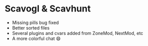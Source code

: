 # Scavogl & Scavhunt

- Missing pills bug fixed
- Better sorted files
- Several plugins and cvars added from ZoneMod, NextMod, etc
- A more colorful chat 😄

